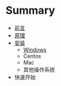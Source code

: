 # Summary

* [前言](README.md)
* [原理](yuan-li.md)
* [安装](an-zhuang.md)
  * [Windows](an-zhuang/shi-yong-docker-an-zhuang.md)
  * Centos
  * Mac
  * 其他操作系统
* 快速开始

